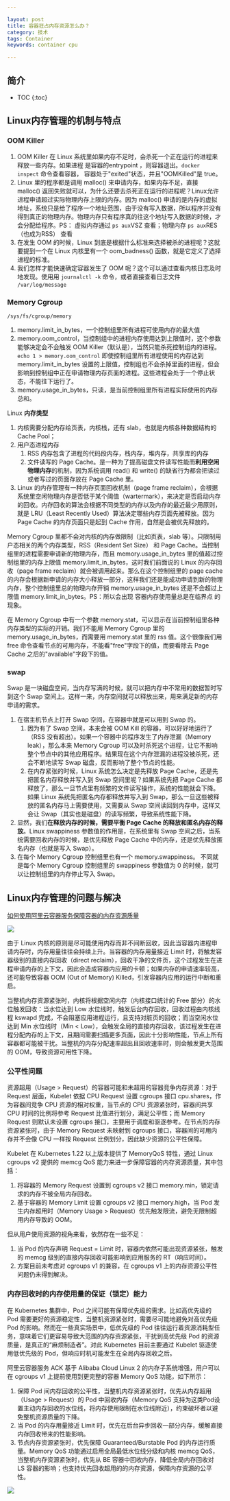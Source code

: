 ```yaml
---

layout: post
title: 容器狂占内存资源怎么办？
category: 技术
tags: Container
keywords: container cpu

---
```


## 简介

* TOC
{:toc}

## Linux内存管理的机制与特点

### OOM Killer

1. OOM Killer 在 Linux 系统里如果内存不足时，会杀死一个正在运行的进程来释放一些内存。如果进程 是容器的entrypoint ，则容器退出。`docker inspect` 命令查看容器， 容器处于"exited"状态，并且"OOMKilled"是 true。
2. Linux 里的程序都是调用 malloc() 来申请内存，如果内存不足，直接 malloc() 返回失败就可以，为什么还要去杀死正在运行的进程呢？Linux允许进程申请超过实际物理内存上限的内存。因为 malloc() 申请的是内存的虚拟地址，系统只是给了程序一个地址范围，由于没有写入数据，所以程序并没有得到真正的物理内存。物理内存只有程序真的往这个地址写入数据的时候，才会分配给程序。PS： 虚拟内存通过 `ps aux`VSZ 查看；物理内存 `ps aux`RES（也成为RSS） 查看
3. 在发生 OOM 的时候，Linux 到底是根据什么标准来选择被杀的进程呢？这就要提到一个在 Linux 内核里有一个 oom_badness() 函数，就是它定义了选择进程的标准。
4. 我们怎样才能快速确定容器发生了 OOM 呢？这个可以通过查看内核日志及时地发现。使用用 `journalctl -k` 命令，或者直接查看日志文件 `/var/log/message`

### Memory Cgroup

`/sys/fs/cgroup/memory`

1. memory.limit_in_bytes，一个控制组里所有进程可使用内存的最大值
2. memory.oom_control，当控制组中的进程内存使用达到上限值时，这个参数能够决定会不会触发 OOM Killer（默认是），当然只能杀死控制组内的进程。`echo 1 > memory.oom_control` 即使控制组里所有进程使用的内存达到 memory.limit_in_bytes 设置的上限值，控制组也不会杀掉里面的进程，但会影响到控制组中正在申请物理内存页面的进程。这些进程会处于一个停止状态，不能往下运行了。
3. memory.usage_in_bytes，只读，是当前控制组里所有进程实际使用的内存总和。

Linux **内存类型**

1. 内核需要分配内存给页表，内核栈，还有 slab，也就是内核各种数据结构的 Cache Pool；
2. 用户态进程内存
    1. RSS 内存包含了进程的代码段内存，栈内存，堆内存，共享库的内存 
    2. 文件读写的 Page Cache。是一种为了提高磁盘文件读写性能而**利用空闲物理内存**的机制，因为系统调用 read() 和 write() 的缺省行为都会把读过或者写过的页面存放在 Page Cache 里。
3. Linux 的内存管理有一种内存页面回收机制（page frame reclaim），会根据系统里空闲物理内存是否低于某个阈值（wartermark），来决定是否启动内存的回收。内存回收的算法会根据不同类型的内存以及内存的最近最少用原则，就是 LRU（Least Recently Used）算法决定哪些内存页面先被释放。因为 Page Cache 的内存页面只是起到 Cache 作用，自然是会被优先释放的。

Memory Cgroup 里都不会对内核的内存做限制（比如页表，slab 等）。只限制用户态相关的两个内存类型，RSS（Resident Set Size） 和 Page Cache。当控制组里的进程需要申请新的物理内存，而且 memory.usage_in_bytes 里的值超过控制组里的内存上限值 memory.limit_in_bytes，这时我们前面说的 Linux 的内存回收（page frame reclaim）就会被调用起来。那么在这个控制组里的 page cache 的内存会根据新申请的内存大小释放一部分，这样我们还是能成功申请到新的物理内存，整个控制组里总的物理内存开销 memory.usage_in_bytes 还是不会超过上限值 memory.limit_in_bytes。PS：所以会出现 容器内存使用量总是在临界点 的现象。

在 Memory Cgroup 中有一个参数 memory.stat，可以显示在当前控制组里各种内存类型的实际的开销。我们不能用 Memory Cgroup 里的 memory.usage_in_bytes，而需要用 memory.stat 里的 rss 值。这个很像我们用 free 命令查看节点的可用内存，不能看"free"字段下的值，而要看除去 Page Cache 之后的"available"字段下的值。

### swap

Swap 是一块磁盘空间，当内存写满的时候，就可以把内存中不常用的数据暂时写到这个 Swap 空间上。这样一来，内存空间就可以释放出来，用来满足新的内存申请的需求。

1. 在宿主机节点上打开 Swap 空间，在容器中就是可以用到 Swap 的。
    1. 因为有了 Swap 空间，本来会被 OOM Kill 的容器，可以好好地运行了（RSS 没有超出）。如果一个容器中的程序发生了内存泄漏（Memory leak），那么本来 Memory Cgroup 可以及时杀死这个进程，让它不影响整个节点中的其他应用程序。结果现在这个内存泄漏的进程没被杀死，还会不断地读写 Swap 磁盘，反而影响了整个节点的性能。
    2. 在内存紧张的时候，Linux 系统怎么决定是先释放 Page Cache，还是先把匿名内存释放并写入到 Swap 空间里呢？如果系统先把 Page Cache 都释放了，那么一旦节点里有频繁的文件读写操作，系统的性能就会下降。如果 Linux 系统先把匿名内存都释放并写入到 Swap，那么一旦这些被释放的匿名内存马上需要使用，又需要从 Swap 空间读回到内存中，这样又会让 Swap（其实也是磁盘）的读写频繁，导致系统性能下降。
2. 显然，我们**在释放内存的时候，需要平衡 Page Cache 的释放和匿名内存的释放**。Linux swappiness 参数值的作用是，在系统里有 Swap 空间之后，当系统需要回收内存的时候，是优先释放 Page Cache 中的内存，还是优先释放匿名内存（也就是写入 Swap）。
3. 在每个 Memory Cgroup 控制组里也有一个 memory.swappiness。 不同就是每个 Memory Cgroup 控制组里的 swappiness 参数值为 0 的时候，就可以让控制组里的内存停止写入 Swap。

## Linux内存管理的问题与解决

[如何使用阿里云容器服务保障容器的内存资源质量](https://mp.weixin.qq.com/s/bYbM_XJQ6c5Z08Q21bDnSg)

![](/public/upload/container/k8s_cgroup.png)

由于 Linux 内核的原则是尽可能使用内存而非不间断回收，因此当容器内进程申请内存时，内存用量往往会持续上升。当容器的内存用量接近 Limit 时，将触发容器级别的直接内存回收（direct reclaim），回收干净的文件页，这个过程发生在进程申请内存的上下文，因此会造成容器内应用的卡顿；如果内存的申请速率较高，还可能导致容器 OOM (Out of Memory) Killed，引发容器内应用的运行中断和重启。

当整机内存资源紧张时，内核将根据空闲内存（内核接口统计的 Free 部分）的水位触发回收：当水位达到 Low 水位线时，触发后台内存回收，回收过程由内核线程 kswapd 完成，不会阻塞应用进程运行，且支持对脏页的回收；而当空闲水位达到 Min 水位线时（Min < Low），会触发全局的直接内存回收，该过程发生在进程分配内存的上下文，且期间需要扫描更多页面，因此十分影响性能，节点上所有容器都可能被干扰。当整机的内存分配速率超出且回收速率时，则会触发更大范围的 OOM，导致资源可用性下降。

### 公平性问题

资源超用（Usage > Request）的容器可能和未超用的容器竞争内存资源：对于 Request 层面，Kubelet 依据 CPU Request 设置 cgroups 接口 cpu.shares，作为容器间竞争 CPU 资源的相对权重，当节点的 CPU 资源紧张时，容器间共享 CPU 时间的比例将参考 Request 比值进行划分，满足公平性；而 Memory Request 则默认未设置 cgroups 接口，主要用于调度和驱逐参考。在节点的内存资源紧张时，由于 Memory Request 未映射到 cgroups 接口，容器间的可用内存并不会像 CPU 一样按 Request 比例划分，因此缺少资源的公平性保障。

Kubelet 在 Kubernetes 1.22 以上版本提供了 MemoryQoS 特性，通过 Linux cgroups v2 提供的 memcg QoS 能力来进一步保障容器的内存资源质量，其中包括：

1. 将容器的 Memory Request 设置到 cgroups v2 接口 memory.min，锁定请求的内存不被全局内存回收。
2. 基于容器的 Memory Limit 设置 cgroups v2 接口 memory.high，当 Pod 发生内存超用时（Memory Usage > Request）优先触发限流，避免无限制超用内存导致的 OOM。

但从用户使用资源的视角来看，依然存在一些不足：
1. 当 Pod 的内存声明 Request = Limit 时，容器内依然可能出现资源紧张，触发的 memcg 级别的直接内存回收可能影响到应用服务的 RT（响应时间）。
2. 方案目前未考虑对 cgroups v1 的兼容，在 cgroups v1 上的内存资源公平性问题仍未得到解决。

### 内存回收时的内存使用量的保证（锁定）能力

在 Kubernetes 集群中，Pod 之间可能有保障优先级的需求。比如高优先级的 Pod 需要更好的资源稳定性，当整机资源紧张时，需要尽可能地避免对高优先级 Pod 的影响。然而在一些真实场景中，低优先级的 Pod 往往运行着资源消耗型任务，意味着它们更容易导致大范围的内存资源紧张，干扰到高优先级 Pod 的资源质量，是真正的“麻烦制造者”。对此 Kubernetes 目前主要通过 Kubelet 驱逐使用低优先级的 Pod，但响应时机可能发生在全局内存回收之后。

阿里云容器服务 ACK 基于 Alibaba Cloud Linux 2 的内存子系统增强，用户可以在 cgroups v1 上提前使用到更完整的容器 Memory QoS 功能，如下所示：

1. 保障 Pod 间内存回收的公平性，当整机内存资源紧张时，优先从内存超用（Usage > Request）的 Pod 中回收内存（Memory QoS 支持为这类Pod设置主动内存回收的水位线，将内存使用限制在水位线附近），约束破坏者以避免整机资源质量的下降。
2. 当 Pod 的内存用量接近 Limit 时，优先在后台异步回收一部分内存，缓解直接内存回收带来的性能影响。
3. 节点内存资源紧张时，优先保障 Guaranteed/Burstable Pod 的内存运行质量。Memory QoS 功能通过启用全局最低水位线分级和内核 memcg QoS，当整机内存资源紧张时，优先从 BE 容器中回收内存，降低全局内存回收对 LS 容器的影响；也支持优先回收超用的的内存资源，保障内存资源的公平性。

  ![](/public/upload/container/memory_watermark.png)
